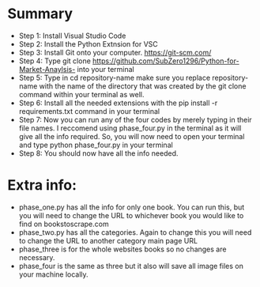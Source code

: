 # Summary
* Step 1: Install Visual Studio Code 
* Step 2: Install the Python Extnsion for VSC
* Step 3: Install Git onto your computer. https://git-scm.com/
* Step 4: Type git clone https://github.com/SubZero1296/Python-for-Market-Anaylsis- into your terminal 
* Step 5: Type in cd repository-name make sure you replace repository-name with the name of the directory that was created by the git clone command within your terminal as well. 
* Step 6: Install all the needed extensions with the pip install -r requirements.txt command in your terminal 
* Step 7: Now you can run any of the four codes by merely typing in their file names. I reccomend using phase_four.py in the terminal as it will give all the info required. So,  you will now need to open your terminal and type python phase_four.py in your terminal
* Step 8: You should now have all the info needed. 

# Extra info:
* phase_one.py has all the info for only one book. You can run this, but you will need to change the URL to whichever book you would like to find on bookstoscrape.com
* phase_two.py has all the categories. Again to change this you will need to change the URL to another category main page URL
* phase_three is for the whole websites books so no changes are necessary. 
* phase_four is the same as three but it also will save all image files on your machine locally. 
